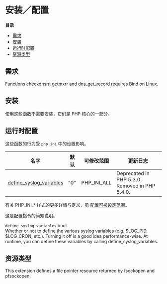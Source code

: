 安装／配置
==========

**目录**

-   [需求](/network/setup.html#需求)
-   [安装](/network/setup.html#安装)
-   [运行时配置](/network/setup.html#运行时配置)
-   [资源类型](/network/setup.html#资源类型)

需求
----

Functions <span class="function">checkdnsrr</span>, <span
class="function">getmxrr</span> and <span
class="function">dns\_get\_record</span> requires Bind on Linux.

安装
----

使用这些函数不需要安装，它们是 PHP 核心的一部分。

运行时配置
----------

这些函数的行为受 `php.ini` 中的设置影响。

| 名字                                                                    | 默认 | 可修改范围    | 更新日志                                       |
|-------------------------------------------------------------------------|------|---------------|------------------------------------------------|
| <a href="/network/setup.html#" class="link">define_syslog_variables</a> | "0"  | PHP\_INI\_ALL | Deprecated in PHP 5.3.0. Removed in PHP 5.4.0. |

有关 PHP\_INI\_\* 样式的更多详情与定义，见
<a href="/configuration/changes/modes.html" class="xref">配置可被设定范围</a>。

这是配置指令的简短说明。

`define_syslog_variables` <span class="type">bool</span>  
Whether or not to define the various syslog variables (e.g. $LOG\_PID,
$LOG\_CRON, etc.). Turning it off is a good idea performance-wise. At
runtime, you can define these variables by calling <span
class="function">define\_syslog\_variables</span>.

资源类型
--------

This extension defines a file pointer resource returned by <span
class="function">fsockopen</span> and <span
class="function">pfsockopen</span>.
